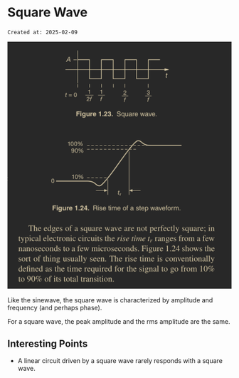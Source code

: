 # Square Wave

```
Created at: 2025-02-09
```

![img_square_wave.png](img_square_wave.png)

Like the sinewave, the square wave is characterized by amplitude and frequency
(and perhaps phase).

For a square wave, the peak amplitude and the rms amplitude are the same.

## Interesting Points

- A linear circuit driven by a square wave rarely responds with a square wave.
